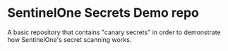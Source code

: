 # SentinelOne Secrets Demo repo
A basic repository that contains "canary secrets" in order to demonstrate how SentinelOne's secret scanning works.
 
